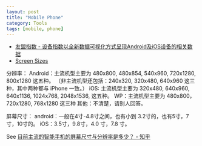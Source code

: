 ```yaml
---
layout: post
title: "Mobile Phone"
category: Tools
tags: [mobile, phone]
--- 
```


- [友盟指数 - 设备指数以全新数据可视化方式呈现Android及iOS设备的相关数据](http://www.umindex.com/)
- [Screen Sizes](http://screensiz.es/phone)

分辨率：
Android：主流机型主要为 480x800, 480x854, 540x960, 720x1280, 800x1280 这五种。
（非主流机型还包括：240x320, 320x480, 640x960 这三种，其中两种都与 iPhone 一致。）
iOS: 主流机型主要为 320x480, 640x960, 640x1136, 1024x768, 2048x1536, 这五种。
WP：主流机型主要为 480x800，720x1280, 768x1280 这三种
其他：不清楚，请别人回答。

屏幕尺寸：
android：一般在4寸-4.8寸之间，也有小到 3.2寸的，也有5寸，7寸，10寸的。
iOS：3.5寸，9.8寸，4.0 寸，7.8 寸。

See [目前主流的智能手机的屏幕尺寸与分辨率是多少？ - 知乎](http://www.zhihu.com/question/20440405)
